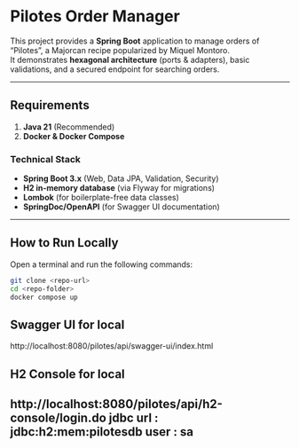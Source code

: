 # Pilotes Order Manager

This project provides a **Spring Boot** application to manage orders of “Pilotes”, a Majorcan recipe popularized by 
Miquel Montoro.  
It demonstrates **hexagonal architecture** (ports & adapters), basic validations, and a secured endpoint for searching orders.

---

## Requirements

1. **Java 21** (Recommended)
2. **Docker & Docker Compose**

### Technical Stack
- **Spring Boot 3.x** (Web, Data JPA, Validation, Security)
- **H2 in-memory database** (via Flyway for migrations)
- **Lombok** (for boilerplate-free data classes)
- **SpringDoc/OpenAPI** (for Swagger UI documentation)

---

## How to Run Locally

Open a terminal and run the following commands:
   ```bash
   git clone <repo-url>
   cd <repo-folder>
   docker compose up
```

## Swagger UI for local
http://localhost:8080/pilotes/api/swagger-ui/index.html

## H2 Console for local
http://localhost:8080/pilotes/api/h2-console/login.do
jdbc url : jdbc:h2:mem:pilotesdb
user : sa
---

